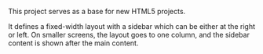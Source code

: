 
This project serves as a base for new HTML5 projects.

It defines a fixed-width layout with a sidebar which can be either at the right or left.  On smaller screens, the layout goes to one column, and the sidebar content is shown after the main content.
